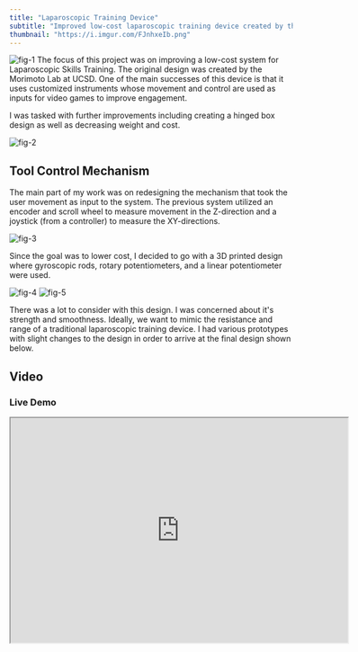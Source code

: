 ```yaml
---
title: "Laparoscopic Training Device"
subtitle: "​Improved low-cost laparoscopic training device created by the Morimoto Lab"
thumbnail: "https://i.imgur.com/FJnhxeIb.png"
---
```

![fig-1](https://i.imgur.com/uhrpjZl.png)
The focus of this project was on improving a low-cost system for Laparoscopic Skills Training. The original design was created by the Morimoto Lab at UCSD. One of the main successes of this device is that it uses customized instruments whose movement and control are used as inputs for video games to improve engagement.

I was tasked with further improvements including creating a hinged box design as well as decreasing weight and cost.

![fig-2](https://i.imgur.com/sM5PTMI.png)

## Tool Control Mechanism

​The main part of my work was on redesigning the mechanism that took the user movement as input to the system. The previous system utilized an encoder and scroll wheel to measure movement in the Z-direction and a joystick (from a controller) to measure the XY-directions. 

![fig-3](https://i.imgur.com/p4gyb52.png)

Since the goal was to lower cost, I decided to go with a 3D printed design where gyroscopic rods, rotary potentiometers, and a linear potentiometer were used. 

![fig-4](https://i.imgur.com/ng6Wd4q.png)
![fig-5](https://i.imgur.com/GGXEK3r.png)

There was a lot to consider with this design. I was concerned about it's strength and smoothness. Ideally, we want to mimic the resistance and range of a traditional laparoscopic training device. I had various prototypes with slight changes to the design in order to arrive at the final design shown below.

## Video

<div> 
    <div>
        <h3>Live Demo</h3>
        <iframe width="600" height="400" src="https://drive.google.com/file/d/1nbupbCcN0lGoQDQ3o3WaRNNh1sSYItUd/view?usp=sharing">
    </div>
</div>

